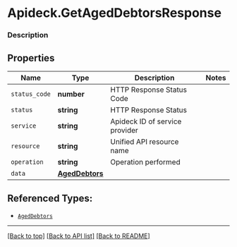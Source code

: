 # Apideck.GetAgedDebtorsResponse

### Description

## Properties
Name | Type | Description | Notes
------------ | ------------- | ------------- | -------------
`status_code` | **number** | HTTP Response Status Code | 
`status` | **string** | HTTP Response Status | 
`service` | **string** | Apideck ID of service provider | 
`resource` | **string** | Unified API resource name | 
`operation` | **string** | Operation performed | 
`data` | [**AgedDebtors**](AgedDebtors.md) |  | 





## Referenced Types:





* [`AgedDebtors`](AgedDebtors.md)

---

[[Back to top]](#) [[Back to API list]](../../../../README.md#documentation-for-api-endpoints) [[Back to README]](../../../../README.md)


